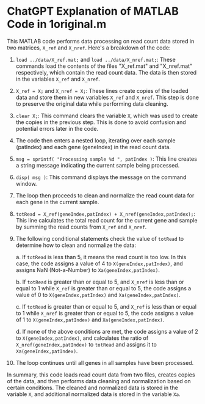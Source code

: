 # ChatGPT Explanation of MATLAB Code in 1original.m

This MATLAB code performs data processing on read count data stored in two matrices, `X_ref` and `X_nref`. Here's a breakdown of the code:

1. `load ../data/X_ref.mat;` and `load ../data/X_nref.mat;`: These commands load the contents of the files "X_ref.mat" and "X_nref.mat" respectively, which contain the read count data. The data is then stored in the variables `X_ref` and `X_nref`.

2. `X_ref = X;` and `X_nref = X;`: These lines create copies of the loaded data and store them in new variables `X_ref` and `X_nref`. This step is done to preserve the original data while performing data cleaning.

3. `clear X;`: This command clears the variable `X`, which was used to create the copies in the previous step. This is done to avoid confusion and potential errors later in the code.

4. The code then enters a nested loop, iterating over each sample (patIndex) and each gene (geneIndex) in the read count data.

5. `msg = sprintf( "Processing sample %d ", patIndex )`: This line creates a string message indicating the current sample being processed.

6. `disp( msg )`: This command displays the message on the command window.

7. The loop then proceeds to clean and normalize the read count data for each gene in the current sample.

8. `totRead = X_ref(geneIndex,patIndex) + X_nref(geneIndex,patIndex);`: This line calculates the total read count for the current gene and sample by summing the read counts from `X_ref` and `X_nref`.

9. The following conditional statements check the value of `totRead` to determine how to clean and normalize the data:

   a. If `totRead` is less than 5, it means the read count is too low. In this case, the code assigns a value of 4 to `X(geneIndex,patIndex)`, and assigns NaN (Not-a-Number) to `Xa(geneIndex,patIndex)`.

   b. If `totRead` is greater than or equal to 5, and `X_nref` is less than or equal to 1 while `X_ref` is greater than or equal to 5, the code assigns a value of 0 to `X(geneIndex,patIndex)` and `Xa(geneIndex,patIndex)`.

   c. If `totRead` is greater than or equal to 5, and `X_ref` is less than or equal to 1 while `X_nref` is greater than or equal to 5, the code assigns a value of 1 to `X(geneIndex,patIndex)` and `Xa(geneIndex,patIndex)`.

   d. If none of the above conditions are met, the code assigns a value of 2 to `X(geneIndex,patIndex)`, and calculates the ratio of `X_nref(geneIndex,patIndex)` to `totRead` and assigns it to `Xa(geneIndex,patIndex)`.

10. The loop continues until all genes in all samples have been processed.

In summary, this code loads read count data from two files, creates copies of the data, and then performs data cleaning and normalization based on certain conditions. The cleaned and normalized data is stored in the variable `X`, and additional normalized data is stored in the variable `Xa`.

